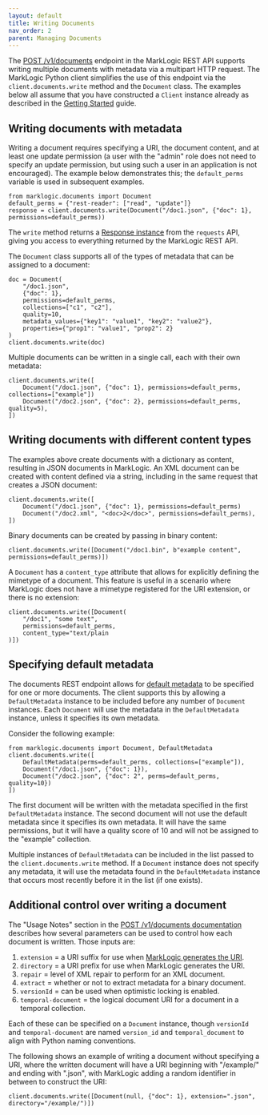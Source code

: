 ```yaml
---
layout: default
title: Writing Documents
nav_order: 2
parent: Managing Documents
---
```


The [POST /v1/documents](https://docs.marklogic.com/REST/POST/v1/documents) endpoint in the MarkLogic REST API supports
writing multiple documents with metadata via a multipart HTTP request. The MarkLogic Python client 
simplifies the use of this endpoint via the `client.documents.write` method and the `Document`
class. The examples below all assume that you have constructed a `Client` instance already as described in the 
[Getting Started](getting-started.md) guide.

## Writing documents with metadata

Writing a document requires specifying a URI, the document content, and at least one update permission (a user with the
"admin" role does not need to specify an update permission, but using such a user in an application is not encouraged).
The example below demonstrates this; the `default_perms` variable is used in subsequent examples. 

    from marklogic.documents import Document
    default_perms = {"rest-reader": ["read", "update"]}
    response = client.documents.write(Document("/doc1.json", {"doc": 1}, permissions=default_perms))

The `write` method returns a [Response instance](https://requests.readthedocs.io/en/latest/api/#requests.Response) 
from the `requests` API, giving you access to everything returned by the MarkLogic REST API.

The `Document` class supports all of the types of metadata that can be assigned to a document:

    doc = Document(
        "/doc1.json", 
        {"doc": 1},
        permissions=default_perms,
        collections=["c1", "c2"],
        quality=10,
        metadata_values={"key1": "value1", "key2": "value2"},
        properties={"prop1": "value1", "prop2": 2}
    )
    client.documents.write(doc)

Multiple documents can be written in a single call, each with their own metadata:

    client.documents.write([
        Document("/doc1.json", {"doc": 1}, permissions=default_perms, collections=["example"])
        Document("/doc2.json", {"doc": 2}, permissions=default_perms, quality=5),
    ])

## Writing documents with different content types

The examples above create documents with a dictionary as content, resulting in JSON documents in MarkLogic. An XML 
document can be created with content defined via a string, including in the same request that creates a JSON document:

    client.documents.write([
        Document("/doc1.json", {"doc": 1}, permissions=default_perms)
        Document("/doc2.xml", "<doc>2</doc>", permissions=default_perms),
    ])

Binary documents can be created by passing in binary content:

    client.documents.write([Document("/doc1.bin", b"example content", permissions=default_perms)])

A `Document` has a `content_type` attribute that allows for explicitly defining the 
mimetype of a document. This feature is useful in a scenario where MarkLogic does not 
have a mimetype registered for the URI extension, or there is no extension:

    client.documents.write([Document(
        "/doc1", "some text", 
        permissions=default_perms, 
        content_type="text/plain
    )])


## Specifying default metadata

The documents REST endpoint allows for [default metadata](https://docs.marklogic.com/guide/rest-dev/bulk#id_16015) to 
be specified for one or more documents. The client supports this by allowing a `DefaultMetadata` instance to be 
included before any number of `Document` instances. Each `Document` will use the metadata in the `DefaultMetadata`
instance, unless it specifies its own metadata. 

Consider the following example:

    from marklogic.documents import Document, DefaultMetadata
    client.documents.write([
        DefaultMetadata(perms=default_perms, collections=["example"]),
        Document("/doc1.json", {"doc": 1}),
        Document("/doc2.json", {"doc": 2", perms=default_perms, quality=10})
    ])

The first document will be written with the metadata specified in the first `DefaultMetadata` instance. The second
document will not use the default metadata since it specifies its own metadata. It will have the same permissions, but 
it will have a quality score of 10 and will not be assigned to the "example" collection.

Multiple instances of `DefaultMetadata` can be included in the list passed to the `client.documents.write` method. If
a `Document` instance does not specify any metadata, it will use the metadata found in the `DefaultMetadata` instance
that occurs most recently before it in the list (if one exists). 

## Additional control over writing a document

The "Usage Notes" section in the [POST /v1/documents documentation](https://docs.marklogic.com/REST/POST/v1/documents)
describes how several parameters can be used to control how each document is written. Those inputs are:

1. `extension` = a URI suffix for use when [MarkLogic generates the URI](https://docs.marklogic.com/guide/rest-dev/bulk#id_86768).
2. `directory` = a URI prefix for use when MarkLogic generates the URI.
3. `repair` = level of XML repair to perform for an XML document.
4. `extract` = whether or not to extract metadata for a binary document.
5. `versionId` = can be used when optimistic locking is enabled.
6. `temporal-document` = the logical document URI for a document in a temporal collection.

Each of these can be specified on a `Document` instance, though `versionId` and `temporal-document` are named 
`version_id` and `temporal_document` to align with Python naming conventions.

The following shows an example of writing a document without specifying a URI, where the written document will have a 
URI beginning with "/example/" and ending with ".json", with MarkLogic adding a random identifier in between to 
construct the URI:

    client.documents.write([Document(null, {"doc": 1}, extension=".json", directory="/example/")])
